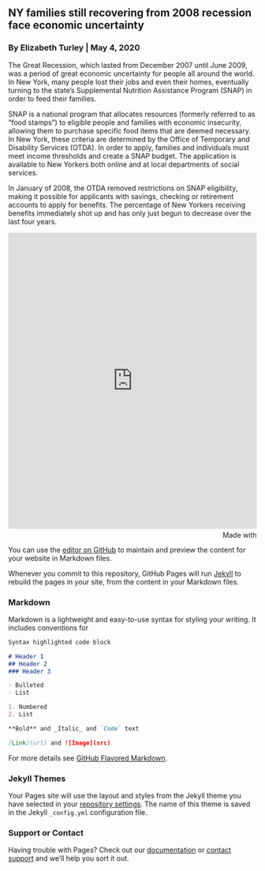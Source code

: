 ## NY families still recovering from 2008 recession face economic uncertainty
### By Elizabeth Turley | May 4, 2020

The Great Recession, which lasted from December 2007 until June 2009, was a period of great economic uncertainty for people all around the world. In New York, many people lost their jobs and even their homes, eventually turning to the state’s Supplemental Nutrition Assistance Program (SNAP) in order to feed their families.

SNAP is a national program that allocates resources (formerly referred to as “food stamps”) to eligible people and families with economic insecurity, allowing them to purchase specific food items that are deemed necessary. In New York, these criteria are determined by the Office of Temporary and Disability Services (OTDA). In order to apply, families and individuals must meet income thresholds and create a SNAP budget. The application is available to New Yorkers both online and at local departments of social services.

In January of 2008, the OTDA removed restrictions on SNAP eligibility, making it possible for applicants with savings, checking or retirement accounts to apply for benefits. The percentage of New Yorkers receiving benefits immediately shot up and has only just begun to decrease over the last four years.

<iframe src='https://flo.uri.sh/visualisation/2229382/embed' title='Interactive or visual content' frameborder='0' scrolling='no' style='width:100%;height:600px;'></iframe><div style='width:100%!;margin-top:4px!important;text-align:right!important;'><a class='flourish-credit' href='https://public.flourish.studio/visualisation/2229382/?utm_source=embed&utm_campaign=visualisation/2229382' target='_top' style='text-decoration:none!important'><img alt='Made with Flourish' src='https://public.flourish.studio/resources/made_with_flourish.svg' style='width:105px!important;height:16px!important;border:none!important;margin:0!important;'> </a></div>

You can use the [editor on GitHub](https://github.com/eturley1/portfolio/edit/main/README.md) to maintain and preview the content for your website in Markdown files.

Whenever you commit to this repository, GitHub Pages will run [Jekyll](https://jekyllrb.com/) to rebuild the pages in your site, from the content in your Markdown files.

### Markdown

Markdown is a lightweight and easy-to-use syntax for styling your writing. It includes conventions for

```markdown
Syntax highlighted code block

# Header 1
## Header 2
### Header 3

- Bulleted
- List

1. Numbered
2. List

**Bold** and _Italic_ and `Code` text

[Link](url) and ![Image](src)
```

For more details see [GitHub Flavored Markdown](https://guides.github.com/features/mastering-markdown/).

### Jekyll Themes

Your Pages site will use the layout and styles from the Jekyll theme you have selected in your [repository settings](https://github.com/eturley1/portfolio/settings). The name of this theme is saved in the Jekyll `_config.yml` configuration file.

### Support or Contact

Having trouble with Pages? Check out our [documentation](https://docs.github.com/categories/github-pages-basics/) or [contact support](https://github.com/contact) and we’ll help you sort it out.
